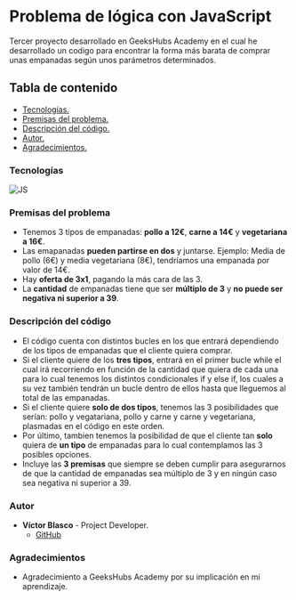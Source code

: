 # Problema de lógica con JavaScript
Tercer proyecto desarrollado en GeeksHubs Academy en el cual he desarrollado un codigo para encontrar la forma más barata de comprar unas empanadas según unos parámetros determinados.

## Tabla de contenido
- [Tecnologías.](#tecnologías)
- [Premisas del problema.](#premisas-del-problema)
- [Descripción del código.](#descripción-del-código)
- [Autor.](#autor)
- [Agradecimientos.](#agradecimientos)

### Tecnologías
<img src="https://img.shields.io/badge/JAVASCRIPT-000000?style=for-the-badge&logo=javascript&logoColor=yelow" alt="JS" />

### Premisas del problema

- Tenemos 3 tipos de empanadas: **pollo a 12€**, **carne a 14€** y **vegetariana a 16€**.
- Las emapanadas **pueden partirse en dos** y juntarse. Ejemplo: Media de pollo (6€) y media vegetariana (8€), tendríamos una empanada por valor de 14€.
- Hay **oferta de 3x1**, pagando la más cara de las 3.
- La **cantidad** de empanadas tiene que ser **múltiplo de 3** y **no puede ser negativa ni superior a 39**.

### Descripción del código
- El código cuenta con distintos bucles en los que entrará dependiendo de los tipos de empanadas que el cliente quiera comprar.
- Si el cliente quiere de los **tres tipos**, entrará en el primer bucle while el cual irá recorriendo en función de la cantidad que quiera de cada una para lo cual tenemos los distintos condicionales if y else if, los cuales a su vez también tendrán un bucle dentro de ellos hasta que lleguemos al total de las empanadas.
- Si el cliente quiere **solo de dos tipos**, tenemos las 3 posibilidades que serían: pollo y vegatariana, pollo y carne y carne y vegetariana, plasmadas en el código en este orden.
- Por último, tambien tenemos la posibilidad de que el cliente tan **solo** quiera de **un tipo** de empanadas para lo cual contemplamos las 3 posibles opciones.
- Incluye las **3 premisas** que siempre se deben cumplir para asegurarnos de que la cantidad de empanadas sea múltiplo de 3 y en ningún caso sea negativa ni superior a 39.

### Autor
- **Víctor Blasco** - Project Developer.
   - [GitHub](https://github.com/VictorBlasco5)

### Agradecimientos
- Agradecimiento a GeeksHubs Academy por su implicación en mi aprendizaje.